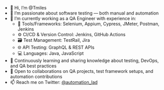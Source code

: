 - 👋 Hi, I’m @Tmiles  
- 👀 I’m passionate about software testing — both manual and automation  
- 🧪 I’m currently working as a QA Engineer with experience in:
  - 🧰 Tools/Frameworks: Selenium, Appium, Cypress, JMeter, Postman, Jenkins  
  - ⚙️ CI/CD & Version Control: Jenkins, GitHub Actions  
  - 🗃️ Test Management: TestRail, Jira  
  - 🌐 API Testing: GraphQL & REST APIs  
  - 💻 Languages: Java, JavaScript  
- 🌱 Continuously learning and sharing knowledge about testing, DevOps, and QA best practices  
- 💞️ Open to collaborations on QA projects, test framework setups, and automation contributions  
- 📫 Reach me on Twitter: [@automation_lad](https://twitter.com/automation_lad)
